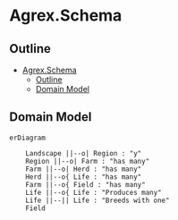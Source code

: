 # Agrex.Schema

## Outline

- [Agrex.Schema](#agrexschema)
  - [Outline](#outline)
  - [Domain Model](#domain-model)


## Domain Model

```mermaid
erDiagram

    Landscape ||--o| Region : "y"
    Region ||--o| Farm : "has many"
    Farm ||--o| Herd : "has many"
    Herd ||--o{ Life : "has many"
    Farm ||--o{ Field : "has many"
    Life ||--o{ Life : "Produces many"
    Life ||--|| Life : "Breeds with one"
    Field 



```